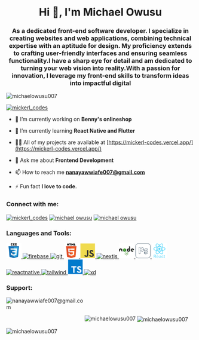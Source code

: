 <h1 align="center">Hi 👋, I'm Michael Owusu</h1>
<h3 align="center">As a dedicated front-end software developer. I specialize in creating websites and web applications, combining technical expertise with an aptitude for design. My proficiency extends to crafting user-friendly interfaces and ensuring seamless functionality.I have a sharp eye for detail and am dedicated to turning your web vision into reality.With a passion for innovation, I leverage my front-end skills to transform ideas into impactful digital</h3>

<p align="left"> <img src="https://komarev.com/ghpvc/?username=michaelowusu007&label=Profile%20views&color=0e75b6&style=flat" alt="michaelowusu007" /> </p>

<p align="left"> <a href="https://twitter.com/mickerl_codes" target="blank"><img src="https://img.shields.io/twitter/follow/mickerl_codes?logo=twitter&style=for-the-badge" alt="mickerl_codes" /></a> </p>

- 🔭 I’m currently working on **Benny's onlineshop**

- 🌱 I’m currently learning **React Native and Flutter**

- 👨‍💻 All of my projects are available at [https://mickerl-codes.vercel.app/](https://mickerl-codes.vercel.app/)

- 💬 Ask me about **Frontend Development**

- 📫 How to reach me **nanayawwiafe007@gmail.com**

- ⚡ Fun fact **I love to code.**

<h3 align="left">Connect with me:</h3>
<p align="left">
<a href="https://twitter.com/mickerl_codes" target="blank"><img align="center" src="https://raw.githubusercontent.com/rahuldkjain/github-profile-readme-generator/master/src/images/icons/Social/twitter.svg" alt="mickerl_codes" height="30" width="40" /></a>
<a href="https://linkedin.com/in/michael owusu" target="blank"><img align="center" src="https://raw.githubusercontent.com/rahuldkjain/github-profile-readme-generator/master/src/images/icons/Social/linked-in-alt.svg" alt="michael owusu" height="30" width="40" /></a>
<a href="https://www.behance.net/michael owusu" target="blank"><img align="center" src="https://raw.githubusercontent.com/rahuldkjain/github-profile-readme-generator/master/src/images/icons/Social/behance.svg" alt="michael owusu" height="30" width="40" /></a>
</p>

<h3 align="left">Languages and Tools:</h3>
<p align="left"> <a href="https://www.w3schools.com/css/" target="_blank" rel="noreferrer"> <img src="https://raw.githubusercontent.com/devicons/devicon/master/icons/css3/css3-original-wordmark.svg" alt="css3" width="40" height="40"/> </a> <a href="https://firebase.google.com/" target="_blank" rel="noreferrer"> <img src="https://www.vectorlogo.zone/logos/firebase/firebase-icon.svg" alt="firebase" width="40" height="40"/> </a> <a href="https://git-scm.com/" target="_blank" rel="noreferrer"> <img src="https://www.vectorlogo.zone/logos/git-scm/git-scm-icon.svg" alt="git" width="40" height="40"/> </a> <a href="https://www.w3.org/html/" target="_blank" rel="noreferrer"> <img src="https://raw.githubusercontent.com/devicons/devicon/master/icons/html5/html5-original-wordmark.svg" alt="html5" width="40" height="40"/> </a> <a href="https://developer.mozilla.org/en-US/docs/Web/JavaScript" target="_blank" rel="noreferrer"> <img src="https://raw.githubusercontent.com/devicons/devicon/master/icons/javascript/javascript-original.svg" alt="javascript" width="40" height="40"/> </a> <a href="https://nextjs.org/" target="_blank" rel="noreferrer"> <img src="https://cdn.worldvectorlogo.com/logos/nextjs-2.svg" alt="nextjs" width="40" height="40"/> </a> <a href="https://nodejs.org" target="_blank" rel="noreferrer"> <img src="https://raw.githubusercontent.com/devicons/devicon/master/icons/nodejs/nodejs-original-wordmark.svg" alt="nodejs" width="40" height="40"/> </a> <a href="https://www.photoshop.com/en" target="_blank" rel="noreferrer"> <img src="https://raw.githubusercontent.com/devicons/devicon/master/icons/photoshop/photoshop-line.svg" alt="photoshop" width="40" height="40"/> </a> <a href="https://reactjs.org/" target="_blank" rel="noreferrer"> <img src="https://raw.githubusercontent.com/devicons/devicon/master/icons/react/react-original-wordmark.svg" alt="react" width="40" height="40"/> </a> <a href="https://reactnative.dev/" target="_blank" rel="noreferrer"> <img src="https://reactnative.dev/img/header_logo.svg" alt="reactnative" width="40" height="40"/> </a> <a href="https://tailwindcss.com/" target="_blank" rel="noreferrer"> <img src="https://www.vectorlogo.zone/logos/tailwindcss/tailwindcss-icon.svg" alt="tailwind" width="40" height="40"/> </a> <a href="https://www.typescriptlang.org/" target="_blank" rel="noreferrer"> <img src="https://raw.githubusercontent.com/devicons/devicon/master/icons/typescript/typescript-original.svg" alt="typescript" width="40" height="40"/> </a> <a href="https://www.adobe.com/products/xd.html" target="_blank" rel="noreferrer"> <img src="https://cdn.worldvectorlogo.com/logos/adobe-xd.svg" alt="xd" width="40" height="40"/> </a> </p>

<h3 align="left">Support:</h3>
<p><a href="https://www.buymeacoffee.com/nanayawwiafe007@gmail.com"> <img align="left" src="https://cdn.buymeacoffee.com/buttons/v2/default-yellow.png" height="50" width="210" alt="nanayawwiafe007@gmail.com" /></a></p><br><br>

<p><img align="left" src="https://github-readme-stats.vercel.app/api/top-langs?username=michaelowusu007&show_icons=true&locale=en&layout=compact" alt="michaelowusu007" /></p>

<p>&nbsp;<img align="center" src="https://github-readme-stats.vercel.app/api?username=michaelowusu007&show_icons=true&locale=en" alt="michaelowusu007" /></p>

<p><img align="center" src="https://github-readme-streak-stats.herokuapp.com/?user=michaelowusu007&" alt="michaelowusu007" /></p>

